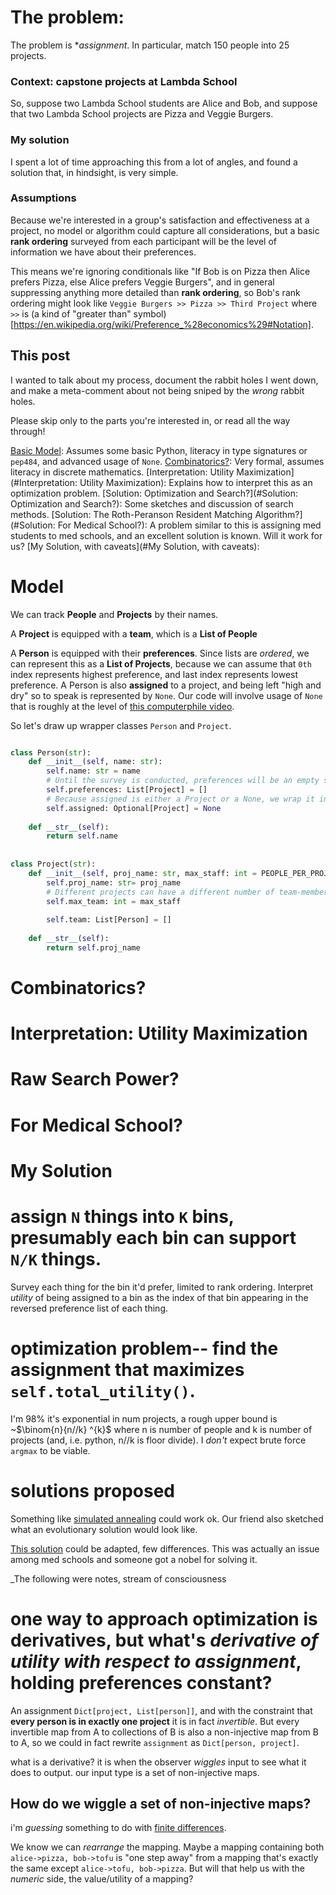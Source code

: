 # The problem: 

The problem is **assignment*. In particular, match 150 people into 25 projects. 

### Context: capstone projects at Lambda School

So, suppose two Lambda School students are Alice and Bob, and suppose that two
Lambda School projects are Pizza and Veggie Burgers. 

### My solution

I spent a lot of time approaching this from a lot of angles, and found a
solution that, in hindsight, is very simple. 

### Assumptions

Because we're interested in a group's satisfaction and effectiveness at a
project, no model or algorithm could capture all considerations, but a basic
**rank ordering** surveyed from each participant will be the level of
information we have about their preferences. 

This means we're ignoring conditionals like "If Bob is on Pizza then Alice
prefers Pizza, else Alice prefers Veggie Burgers", and in general suppressing
anything more detailed than **rank ordering**, so Bob's rank ordering might look
like `Veggie Burgers >> Pizza >> Third Project` where `>>` is (a kind of "greater
than" symbol)[https://en.wikipedia.org/wiki/Preference_%28economics%29#Notation].

## This post

I wanted to talk about my process, document the rabbit holes I went down, and make
a meta-comment about not being sniped by the *wrong* rabbit holes. 

Please skip only to the parts you're interested in, or read all the way through!

[Basic Model](#Model): Assumes some basic Python, literacy in type
signatures or `pep484`, and advanced usage of `None`.
[Combinatorics?](#Combinatorics?): Very formal, assumes literacy in discrete mathematics.
[Interpretation: Utility Maximization](#Interpretation: Utility Maximization):
Explains how to interpret this as an optimization problem. 
[Solution: Optimization and Search?](#Solution: Optimization and Search?): Some sketches and discussion
of search methods. 
[Solution: The Roth-Peranson Resident Matching Algorithm?](#Solution: For Medical School?): A
problem similar to this is assigning med students to med schools, and an
excellent solution is known. Will it work for us? 
[My Solution, with caveats](#My Solution, with caveats): 

# Model

We can track **People** and **Projects** by their names. 

A **Project** is equipped with a **team**, which is a **List of People**

A **Person** is equipped with their **preferences**. Since lists are *ordered*,
we can represent this as a **List of Projects**, because we can assume that `0th` index represents highest preference, and last index
represents lowest preference. A Person is also **assigned** to a project, and
being left "high and dry" so to speak is represented by `None`. Our code will
involve usage of `None` that is roughly at the level of [this computerphile
video](https://youtu.be/t1e8gqXLbsU). 

So let's draw up wrapper classes `Person` and `Project`. 

``` python

class Person(str): 
    def __init__(self, name: str): 
        self.name: str = name
        # Until the survey is conducted, preferences will be an empty string. 
        self.preferences: List[Project] = [] 
        # Because assigned is either a Project or a None, we wrap it in Optional.  
        self.assigned: Optional[Project] = None
        
    def __str__(self): 
        return self.name
    
    
class Project(str): 
    def __init__(self, proj_name: str, max_staff: int = PEOPLE_PER_PROJECT): 
        self.proj_name: str= proj_name
        # Different projects can have a different number of team-members. 
        self.max_team: int = max_staff
        
        self.team: List[Person] = []
        
    def __str__(self):
        return self.proj_name
```

# Combinatorics? 

# Interpretation: Utility Maximization

# Raw Search Power? 

# For Medical School?

# My Solution


# assign `N` things into `K` bins, presumably each bin can support `N/K` things. 

Survey each thing for the bin it'd prefer, limited to rank ordering. 
Interpret _utility_ of being assigned to a bin as the index of that bin appearing in the reversed preference list of each thing. 

# optimization problem-- find the assignment that maximizes `self.total_utility()`. 

I'm 98% it's exponential in num projects, a rough upper bound is ~$\binom{n}{n//k} ^{k}$ where n is number of people and k is number of projects (and, i.e. python, n//k is floor divide). I *don't* expect brute force `argmax` to be viable. 

# solutions proposed
Something like [simulated annealing](https://en.wikipedia.org/wiki/Simulated_annealing) could work ok. Our friend also sketched what an evolutionary solution would look like. 

[This solution](https://github.com/J-DM/Roth-Peranson) could be adapted, few differences. This was actually an issue among med schools and someone got a nobel for solving it.  

_The following were notes, stream of consciousness
# one way to approach optimization is derivatives, but what's *derivative of utility with respect to assignment*, holding preferences constant? 

An assignment `Dict[project, List[person]]`, and with the constraint that **every person is in exactly one project** it is in fact _invertible_. But every invertible map from A to collections of B is also a non-injective map from B to A, so we could in fact rewrite `assignment` as `Dict[person, project]`. 

what is a derivative? it is when the observer _wiggles_ input to see what it does to output. our input type is a set of non-injective maps. 


## How do we wiggle a set of non-injective maps? 
i'm _guessing_ something to do with [finite differences](https://en.wikipedia.org/wiki/Finite_difference#difference_operator). 

We know we can _rearrange_ the mapping. Maybe a mapping containing both `alice->pizza, bob->tofu` is "one step away" from a mapping that's exactly the same except `alice->tofu, bob->pizza`. But will that help us with the _numeric_ side, the value/utility of a mapping?


